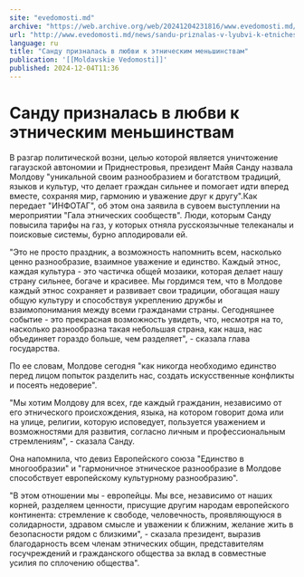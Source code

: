 ```yaml
---
site: "evedomosti.md"
archive: "https://web.archive.org/web/20241204231816/www.evedomosti.md/news/sandu-priznalas-v-lyubvi-k-etnicheskim-menshinstvam"
url: "http://www.evedomosti.md/news/sandu-priznalas-v-lyubvi-k-etnicheskim-menshinstvam"
language: ru
title: "Санду призналась в любви к этническим меньшинствам"
publication: '[[Moldavskie Vedomosti]]'
published: 2024-12-04T11:36
---
```


# Санду призналась в любви к этническим меньшинствам

В разгар политической возни, целью которой является уничтожение гагаузской автономии и Приднестровья, президент Майя Санду назвала Молдову "уникальной своим разнообразием и богатством традиций, языков и культур, что делает граждан сильнее и помогает идти вперед вместе, сохраняя мир, гармонию и уважение друг к другу".Как передает "ИНФОТАГ", об этом она заявила в сувоем выступлении на мероприятии "Гала этнических сообществ". Люди, которым Санду повысила тарифы на газ, у которых отняла русскоязычные телеканалы и поисковые системы, бурно аплодировали ей.

"Это не просто праздник, а возможность напомнить всем, насколько ценно разнообразие, взаимное уважение и единство. Каждый этнос, каждая культура - это частичка общей мозаики, которая делает нашу страну сильнее, богаче и красивее. Мы гордимся тем, что в Молдове каждый этнос сохраняет и развивает свои традиции, обогащая нашу общую культуру и способствуя укреплению дружбы и взаимопонимания между всеми гражданами страны. Сегодняшнее событие - это прекрасная возможность увидеть, что, несмотря на то, насколько разнообразна такая небольшая страна, как наша, нас объединяет гораздо больше, чем разделяет", - сказала глава государства.

По ее словам, Молдове сегодня "как никогда необходимо единство перед лицом попыток разделить нас, создать искусственные конфликты и посеять недоверие".

"Мы хотим Молдову для всех, где каждый гражданин, независимо от его этнического происхождения, языка, на котором говорит дома или на улице, религии, которую исповедует, пользуется уважением и возможностями для развития, согласно личным и профессиональным стремлениям", - сказала Санду.

Она напомнила, что девиз Европейского союза "Единство в многообразии" и "гармоничное этническое разнообразие в Молдове способствует европейскому культурному разнообразию".

"В этом отношении мы - европейцы. Мы все, независимо от наших корней, разделяем ценности, присущие другим народам европейского континента: стремление к свободе, человечность, проявляющуюся в солидарности, здравом смысле и уважении к ближним, желание жить в безопасности рядом с близкими", - сказала президент, выразив благодарность всем членам этнических общин, представителям госучреждений и гражданского общества за вклад в совместные усилия по сплочению общества".